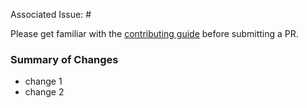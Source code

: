 Associated Issue: #<issue number>

Please get familiar with the [contributing guide](https://github.com/ollelauribostrom/hindex/blob/master/.github/CONTRIBUTING.md) before submitting a PR.

### Summary of Changes
* change 1
* change 2
